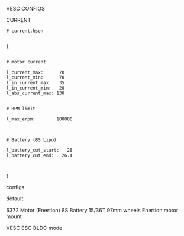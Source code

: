 VESC CONFIGS

CURRENT


```hson
# current.hson


{


# motor current

l_current_max:      70
l_current_min:      70
l_in_current_max:   35
l_in_current_min:   20
l_abs_current_max: 130


# RPM limit

l_max_erpm:        100000



# Battery (8S Lipo)

l_battery_cut_start:   28
l_battery_cut_end:   26.4



}
```

configs:

default

6372 Motor (Enertion)
8S Battery
15/36T
97mm wheels
Enertion motor mount

VESC ESC
BLDC mode
